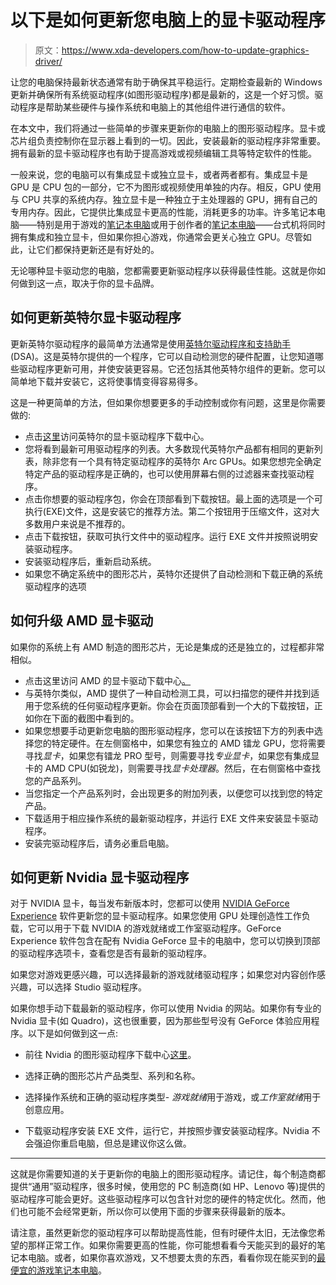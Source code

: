 # 以下是如何更新您电脑上的显卡驱动程序

> 原文：<https://www.xda-developers.com/how-to-update-graphics-driver/>

让您的电脑保持最新状态通常有助于确保其平稳运行。定期检查最新的 Windows 更新并确保所有系统驱动程序(如图形驱动程序)都是最新的，这是一个好习惯。驱动程序是帮助某些硬件与操作系统和电脑上的其他组件进行通信的软件。

在本文中，我们将通过一些简单的步骤来更新你的电脑上的图形驱动程序。显卡或芯片组负责控制你在显示器上看到的一切。因此，安装最新的驱动程序非常重要。拥有最新的显卡驱动程序也有助于提高游戏或视频编辑工具等特定软件的性能。

一般来说，您的电脑可以有集成显卡或独立显卡，或者两者都有。集成显卡是 GPU 是 CPU 包的一部分，它不为图形或视频使用单独的内存。相反，GPU 使用与 CPU 共享的系统内存。独立显卡是一种独立于主处理器的 GPU，拥有自己的专用内存。因此，它提供比集成显卡更高的性能，消耗更多的功率。许多笔记本电脑——特别是用于游戏的[笔记本电脑](https://www.xda-developers.com/best-gaming-laptops/)或用于创作者的[笔记本电脑](https://www.xda-developers.com/best-creator-laptops/)——台式机将同时拥有集成和独立显卡，但如果你担心游戏，你通常会更关心独立 GPU。尽管如此，让它们都保持更新还是有好处的。

无论哪种显卡驱动您的电脑，您都需要更新驱动程序以获得最佳性能。这就是你如何做到这一点，取决于你的显卡品牌。

## 如何更新英特尔显卡驱动程序

更新英特尔驱动程序的最简单方法通常是使用[英特尔驱动程序和支持助手](https://www.intel.com/content/www/us/en/support/detect.html) (DSA)。这是英特尔提供的一个程序，它可以自动检测您的硬件配置，让您知道哪些驱动程序更新可用，并使安装更容易。它还包括其他英特尔组件的更新。您可以简单地下载并安装它，这将使事情变得容易得多。

这是一种更简单的方法，但如果你想要更多的手动控制或你有问题，这里是你需要做的:

*   点击[这里](https://www.intel.com/content/www/us/en/search.html#sort=relevancy&f:@tabfilter=%5BDownloads%5D&f:@stm_10385_en=%5BGraphics%5D)访问英特尔的显卡驱动程序下载中心。
*   您将看到最新可用驱动程序的列表。大多数现代英特尔产品都有相同的更新列表，除非您有一个具有特定驱动程序的英特尔 Arc GPUs。如果您想完全确定特定产品的驱动程序是正确的，也可以使用屏幕右侧的过滤器来查找驱动程序。
*   点击你想要的驱动程序包，你会在顶部看到下载按钮。最上面的选项是一个可执行(EXE)文件，这是安装它的推荐方法。第二个按钮用于压缩文件，这对大多数用户来说是不推荐的。
*   点击下载按钮，获取可执行文件中的驱动程序。运行 EXE 文件并按照说明安装驱动程序。
*   安装驱动程序后，重新启动系统。
*   如果您不确定系统中的图形芯片，英特尔还提供了自动检测和下载正确的系统驱动程序的选项

## 如何升级 AMD 显卡驱动

如果你的系统上有 AMD 制造的图形芯片，无论是集成的还是独立的，过程都非常相似。

*   点击这里访问 AMD 的显卡驱动下载中心[。](https://www.amd.com/en/support)
*   与英特尔类似，AMD 提供了一种自动检测工具，可以扫描您的硬件并找到适用于您系统的任何驱动程序更新。你会在页面顶部看到一个大的下载按钮，正如你在下面的截图中看到的。
*   如果您想要手动更新您电脑的图形驱动程序，您可以在该按钮下方的列表中选择您的特定硬件。在左侧窗格中，如果您有独立的 AMD 镭龙 GPU，您将需要寻找*显卡*，如果您有镭龙 PRO 型号，则需要寻找*专业显卡*，如果您有集成显卡的 AMD CPU(如锐龙)，则需要寻找*显卡处理器*。然后，在右侧窗格中查找您的产品系列。
*   当您指定一个产品系列时，会出现更多的附加列表，以便您可以找到您的特定产品。
*   下载适用于相应操作系统的最新驱动程序，并运行 EXE 文件来安装显卡驱动程序。
*   安装完驱动程序后，请务必重启电脑。

## 如何更新 Nvidia 显卡驱动程序

对于 NVIDIA 显卡，每当发布新版本时，您都可以使用 [NVIDIA GeForce Experience](https://www.nvidia.com/en-in/geforce/geforce-experience/download/) 软件更新您的显卡驱动程序。如果您使用 GPU 处理创造性工作负载，它可以用于下载 NVIDIA 的游戏就绪或工作室驱动程序。GeForce Experience 软件包含在配有 Nvidia GeForce 显卡的电脑中，您可以切换到顶部的驱动程序选项卡，查看您是否有最新的驱动程序。

如果您对游戏更感兴趣，可以选择最新的游戏就绪驱动程序；如果您对内容创作感兴趣，可以选择 Studio 驱动程序。

如果你想手动下载最新的驱动程序，你可以使用 Nvidia 的网站。如果你有专业的 Nvidia 显卡(如 Quadro)，这也很重要，因为那些型号没有 GeForce 体验应用程序。以下是如何做到这一点:

*   前往 Nvidia 的图形驱动程序下载中心[这里](https://www.nvidia.in/Download/index.aspx?lang=en-in)。
*   选择正确的图形芯片产品类型、系列和名称。

*   选择操作系统和正确的驱动程序类型- *游戏就绪*用于游戏，或*工作室就绪*用于创意应用。
*   下载驱动程序安装 EXE 文件，运行它，并按照步骤安装驱动程序。Nvidia 不会强迫你重启电脑，但总是建议你这么做。

* * *

这就是你需要知道的关于更新你的电脑上的图形驱动程序。请记住，每个制造商都提供“通用”驱动程序，很多时候，使用您的 PC 制造商(如 HP、Lenovo 等)提供的驱动程序可能会更好。这些驱动程序可以包含针对您的硬件的特定优化。然而，他们也可能不会经常更新，所以你可以使用下面的步骤来获得最新的版本。

请注意，虽然更新您的驱动程序可以帮助提高性能，但有时硬件太旧，无法像您希望的那样正常工作。如果你需要更高的性能，你可能想看看今天能买到的最好的笔记本电脑。或者，如果你喜欢游戏，又不想要太贵的东西，看看你现在能买到的[最便宜的游戏笔记本电脑](https://www.xda-developers.com/best-cheap-gaming-laptops/)。